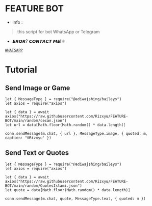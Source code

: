 # FEATURE BOT

* Info :
> this script for bot WhatsApp or Telegram

* 𝙀𝙍𝙊𝙍? 𝘾𝙊𝙉𝙏𝘼𝘾𝙏 𝙈𝙀!⚛

[`WHATSAPP`](https://wa.me/6282328303332?text=Error%20report%20for%20*https%3A//github.com/Rizxyu/FEATURE-BOT*%0A%0AError%20%3A%0A%28What%27s%20the%20error%29) 

# Tutorial
## Send Image or Game
```node
let { MessageType } = require("@adiwajshing/baileys")
let axios = require("axios")

let { data } = await axios("https://raw.githubusercontent.com/Rizxyu/FEATURE-BOT/main/random/cecan.json")
let url = data[Math.floor(Math.random() * data.length)]

conn.sendMessage(m.chat, { url }, MessageType.image, { quoted: m, caption: "®Rizxyu" })
```

## Send Text or Quotes
```node
let { MessageType } = require("@adiwajshing/baileys")
let axios = require("axios")

let { data } = await axios("https://raw.githubusercontent.com/Rizxyu/FEATURE-BOT/main/random/QuotesIslami.json")
let quote = data[Math.floor(Math.random() * data.length)]

conn.sendMessage(m.chat, quote, MessageType.text, { quoted: m })
```
